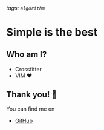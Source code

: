 ###### tags: `algorithm`

# Simple is the best

## Who am I?

- Crossfitter
- VIM :heart:

## Thank you! :sheep: 

You can find me on

- [GitHub](https://github.com/anton-jaehope)
